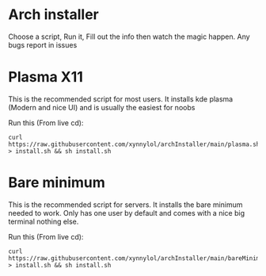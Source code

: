 # Arch installer
Choose a script, Run it, Fill out the info then watch the magic happen. Any bugs report in issues

# Plasma X11
This is the recommended script for most users. It installs kde plasma (Modern and nice UI) and is usually the easiest for noobs

Run this (From live cd):

```
curl https://raw.githubusercontent.com/xynnylol/archInstaller/main/plasma.sh > install.sh && sh install.sh
```

# Bare minimum
This is the recommended script for servers. It installs the bare minimum needed to work. Only has one user by default and comes with a nice big terminal nothing else.

Run this (From live cd):

```
curl https://raw.githubusercontent.com/xynnylol/archInstaller/main/bareMinimum.sh > install.sh && sh install.sh
```
